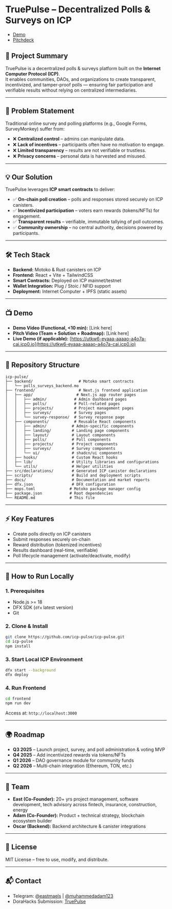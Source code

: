 # TruePulse – Decentralized Polls & Surveys on ICP

* [Demo](https://utkw6-eyaaa-aaaao-a4o7a-cai.icp0.io/)
* [Pitchdeck](https://www.canva.com/design/DAGxLqA2h3U/5uTAN5rb1lzDqD7qiNl5Yg/view?utm_content=DAGxLqA2h3U&utm_campaign=designshare&utm_medium=link2&utm_source=uniquelinks&utlId=ha53a44d899)


## 🚀 Project Summary
TruePulse is a decentralized polls & surveys platform built on the **Internet Computer Protocol (ICP)**.  
It enables communities, DAOs, and organizations to create transparent, incentivized, and tamper-proof polls — ensuring fair participation and verifiable results without relying on centralized intermediaries.

---

## 🎯 Problem Statement
Traditional online survey and polling platforms (e.g., Google Forms, SurveyMonkey) suffer from:
- ❌ **Centralized control** – admins can manipulate data.
- ❌ **Lack of incentives** – participants often have no motivation to engage.
- ❌ **Limited transparency** – results are not verifiable or trustless.
- ❌ **Privacy concerns** – personal data is harvested and misused.

---

## 💡 Our Solution
TruePulse leverages **ICP smart contracts** to deliver:
- ✅ **On-chain poll creation** – polls and responses stored securely on ICP canisters.
- ✅ **Incentivized participation** – voters earn rewards (tokens/NFTs) for engagement.
- ✅ **Transparent results** – verifiable, immutable tallying of poll outcomes.
- ✅ **Community ownership** – no central authority, decisions powered by participants.

---

## 🛠️ Tech Stack
- **Backend:** Motoko & Rust canisters on ICP  
- **Frontend:** React + Vite + TailwindCSS  
- **Smart Contracts:** Deployed on ICP mainnet/testnet  
- **Wallet Integration:** Plug / Stoic / NFID support  
- **Deployment:** Internet Computer + IPFS (static assets)

---

## 📺 Demo
- **Demo Video (Functional, <10 min):** [Link here]  
- **Pitch Video (Team + Solution + Roadmap):** [Link here]  
- **Live Demo (if applicable):** [https://utkw6-eyaaa-aaaao-a4o7a-cai.icp0.io](https://utkw6-eyaaa-aaaao-a4o7a-cai.icp0.io)  

---

## 📂 Repository Structure
```
icp-pulse/
├── backend/                    # Motoko smart contracts
│   └── polls_surveys_backend.mo
├── frontend/                   # Next.js frontend application
│   ├── app/                   # Next.js app router pages
│   │   ├── admin/            # Admin dashboard pages
│   │   ├── polls/            # Poll-related pages
│   │   ├── projects/         # Project management pages
│   │   ├── surveys/          # Survey pages
│   │   └── survey-response/  # Survey response page
│   ├── components/           # Reusable React components
│   │   ├── admin/           # Admin-specific components
│   │   ├── landing/         # Landing page components
│   │   ├── layout/          # Layout components
│   │   ├── polls/           # Poll components
│   │   ├── projects/        # Project components
│   │   ├── surveys/         # Survey components
│   │   └── ui/              # shadcn/ui components
│   ├── hooks/               # Custom React hooks
│   ├── lib/                 # Utility libraries and configurations
│   └── utils/               # Helper utilities
├── src/declarations/        # Generated ICP canister declarations
├── scripts/                 # Build and deployment scripts
├── docs/                    # Documentation and market reports
├── dfx.json                 # DFX configuration
├── mops.toml               # Motoko package manager config
├── package.json            # Root dependencies
└── README.md               # This file
```

---

## ⚡ Key Features
- Create polls directly on ICP canisters  
- Submit responses securely on-chain  
- Reward distribution (tokenized incentives)  
- Results dashboard (real-time, verifiable)  
- Poll lifecycle management (activate/deactivate, modify)  

---

## 📖 How to Run Locally

### 1. Prerequisites
- Node.js >= 18
- DFX SDK (`dfx` latest version)
- Git

### 2. Clone & Install
```bash
git clone https://github.com/icp-pulse/icp-pulse.git
cd icp-pulse
npm install
```

### 3. Start Local ICP Environment
```bash
dfx start --background
dfx deploy
```

### 4. Run Frontend
```bash
cd frontend
npm run dev
```
Access at: `http://localhost:3000`

---


## 🌍 Roadmap
- **Q3 2025** – Launch project, survey, and poll administration & voting MVP  
- **Q4 2025** – Add incentivized rewards via tokens/NFTs
- **Q1 2026** – DAO governance module for community funds  
- **Q2 2026** – Multi-chain integration (Ethereum, TON, etc.)  

---

## 👥 Team
- **East (Co-Founder):** 20+ yrs project management, software development, tech advisory across fintech, insurance, construction, energy  
- **Adam (Co-Founder):** Product + technical strategy, blockchain ecosystem builder  
- **Oscar (Backend):** Backend architecture & canister integrations  

---

## 📄 License
MIT License – free to use, modify, and distribute.

---

## 📬 Contact
- Telegram: [@eastmaels](http://t.me/eastmaels) | [@muhammedadam123](http://t.me/muhammedadam123)  
- DoraHacks Submission: [TruePulse](https://dorahacks.io/buidl/31834/)  
